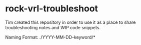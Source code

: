 # rock-vrl-troubleshoot
Tim created this repository in order to use it as a place to share troubleshooting notes and WIP code snippets.

Naming Format:
./YYYY-MM-DD-keyword/*
